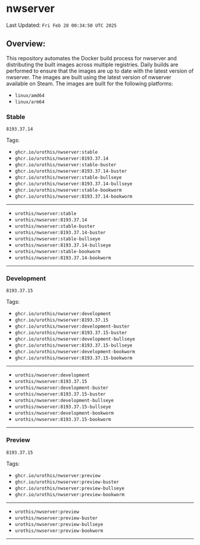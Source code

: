 # <b>nwserver</b>

Last Updated: `Fri Feb 28 00:34:50 UTC 2025`

## Overview:
This repository automates the Docker build process for nwserver and distributing the built images across multiple registries. Daily builds are performed to ensure that the images are up to date with the latest version of nwserver. The images are built using the latest version of nwserver available on Steam.
The images are built for the following platforms:

- `linux/amd64`
- `linux/arm64`

### Stable
`8193.37.14`

Tags: 

- `ghcr.io/urothis/nwserver:stable`
- `ghcr.io/urothis/nwserver:8193.37.14`
- `ghcr.io/urothis/nwserver:stable-buster`
- `ghcr.io/urothis/nwserver:8193.37.14-buster`
- `ghcr.io/urothis/nwserver:stable-bullseye`
- `ghcr.io/urothis/nwserver:8193.37.14-bullseye`
- `ghcr.io/urothis/nwserver:stable-bookworm`
- `ghcr.io/urothis/nwserver:8193.37.14-bookworm`
---
- `urothis/nwserver:stable`
- `urothis/nwserver:8193.37.14`
- `urothis/nwserver:stable-buster`
- `urothis/nwserver:8193.37.14-buster`
- `urothis/nwserver:stable-bullseye`
- `urothis/nwserver:8193.37.14-bullseye`
- `urothis/nwserver:stable-bookworm`
- `urothis/nwserver:8193.37.14-bookworm`
---

### Development
`8193.37.15`

Tags: 

- `ghcr.io/urothis/nwserver:development`
- `ghcr.io/urothis/nwserver:8193.37.15`
- `ghcr.io/urothis/nwserver:development-buster`
- `ghcr.io/urothis/nwserver:8193.37.15-buster`
- `ghcr.io/urothis/nwserver:development-bullseye`
- `ghcr.io/urothis/nwserver:8193.37.15-bullseye`
- `ghcr.io/urothis/nwserver:development-bookworm`
- `ghcr.io/urothis/nwserver:8193.37.15-bookworm`
---
- `urothis/nwserver:development`
- `urothis/nwserver:8193.37.15`
- `urothis/nwserver:development-buster`
- `urothis/nwserver:8193.37.15-buster`
- `urothis/nwserver:development-bullseye`
- `urothis/nwserver:8193.37.15-bullseye`
- `urothis/nwserver:development-bookworm`
- `urothis/nwserver:8193.37.15-bookworm`
---

### Preview
`8193.37.15`

Tags: 

- `ghcr.io/urothis/nwserver:preview`
- `ghcr.io/urothis/nwserver:preview-buster`
- `ghcr.io/urothis/nwserver:preview-bullseye`
- `ghcr.io/urothis/nwserver:preview-bookworm`
---
- `urothis/nwserver:preview`
- `urothis/nwserver:preview-buster`
- `urothis/nwserver:preview-bullseye`
- `urothis/nwserver:preview-bookworm`
---
